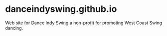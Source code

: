 danceindyswing.github.io
========================

Web site for Dance Indy Swing a non-profit for promoting West Coast Swing dancing.
